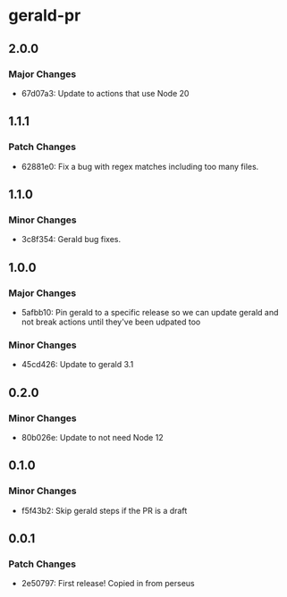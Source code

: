 # gerald-pr

## 2.0.0

### Major Changes

-   67d07a3: Update to actions that use Node 20

## 1.1.1

### Patch Changes

-   62881e0: Fix a bug with regex matches including too many files.

## 1.1.0

### Minor Changes

-   3c8f354: Gerald bug fixes.

## 1.0.0

### Major Changes

-   5afbb10: Pin gerald to a specific release so we can update gerald and not break actions until they've been udpated too

### Minor Changes

-   45cd426: Update to gerald 3.1

## 0.2.0

### Minor Changes

-   80b026e: Update to not need Node 12

## 0.1.0

### Minor Changes

-   f5f43b2: Skip gerald steps if the PR is a draft

## 0.0.1

### Patch Changes

-   2e50797: First release! Copied in from perseus
